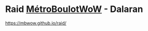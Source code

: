 # Raid [MétroBoulotWoW](https://worldofwarcraft.com/fr-fr/guild/eu/dalaran/m%C3%A9troboulotwow/) - Dalaran 

https://mbwow.github.io/raid/
